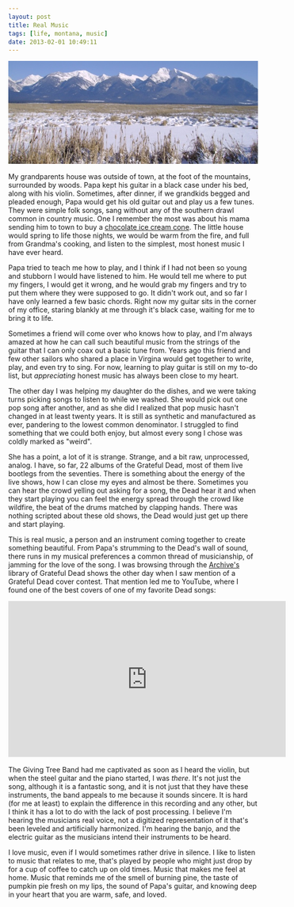 ```yaml
---
layout: post
title: Real Music
tags: [life, montana, music]
date: 2013-02-01 10:49:11
---
```

<img src="/media/montana.jpg" />

My grandparents house was outside of town, at the foot of the mountains, surrounded by woods. Papa kept his guitar in a black case under his bed, along with his violin. Sometimes, after dinner, if we grandkids begged and pleaded enough, Papa would get his old guitar out and play us a few tunes. They were simple folk songs, sang without any of the southern drawl common in country music. One I remember the most was about his mama sending him to town to buy a [chocolate ice cream cone][1]. The little house would spring to life those nights, we would be warm from the fire, and full from Grandma's cooking, and listen to the simplest, most honest music I have ever heard. 

Papa tried to teach me how to play, and I think if I had not been so young and stubborn I would have listened to him. He would tell me where to put my fingers, I would get it wrong, and he would grab my fingers and try to put them where they were supposed to go. It didn't work out, and so far I have only learned a few basic chords. Right now my guitar sits in the corner of my office, staring blankly at me through it's black case, waiting for me to bring it to life. 

Sometimes a friend will come over who knows how to play, and I'm always amazed at how he can call such beautiful music from the strings of the guitar that I can only coax out a basic tune from. Years ago this friend and few other sailors who shared a place in Virgina would get together to write, play, and even try to sing. For now, learning to play guitar is still on my to-do list, but *appreciating* honest music has always been close to my heart. 

The other day I was helping my daughter do the dishes, and we were taking turns picking songs to listen to while we washed. She would pick out one pop song after another, and as she did I realized that pop music hasn't changed in at least twenty years. It is still as synthetic and manufactured as ever, pandering to the lowest common denominator. I struggled to find something that we could both enjoy, but almost every song I chose was coldly marked as "weird". 

She has a point, a lot of it is strange. Strange, and a bit raw, unprocessed, analog. I have, so far, 22 albums of the Grateful Dead, most of them live bootlegs from the seventies. There is something about the energy of the live shows, how I can close my eyes and almost be there. Sometimes you can hear the crowd yelling out asking for a song, the Dead hear it and when they start playing you can feel the energy spread through the crowd like wildfire, the beat of the drums matched by clapping hands. There was nothing scripted about these old shows, the Dead would just get up there and start playing. 

This is real music, a person and an instrument coming together to create something beautiful. From Papa's strumming to the Dead's wall of sound, there runs in my musical preferences a common thread of musicianship, of jamming for the love of the song. I was browsing through the [Archive's][2] library of Grateful Dead shows the other day when I saw mention of a Grateful Dead cover contest. That mention led me to YouTube, where I found one of the best covers of one of my favorite Dead songs:

<iframe width="560" height="315" src="http://www.youtube.com/embed/htSjip1UnZk" frameborder="0" allowfullscreen></iframe>

The Giving Tree Band had me captivated as soon as I heard the violin, but when the steel guitar and the piano started, I was *there*. It's not just the song, although it is a fantastic song, and it is not just that they have these instruments, the band appeals to me because it sounds sincere. It is hard (for me at least) to explain the difference in this recording and any other, but I think it has a lot to do with the lack of post processing. I believe I'm hearing the musicians real voice, not a digitized representation of it that's been leveled and artificially harmonized. I'm hearing the banjo, and the electric guitar as the musicians intend their instruments to be heard. 

I love music, even if I would sometimes rather drive in silence. I like to listen to music that relates to me, that's played by people who might just drop by for a cup of coffee to catch up on old times. Music that makes me feel at home. Music that reminds me of the smell of burning pine, the taste of pumpkin pie fresh on my lips, the sound of Papa's guitar, and knowing deep in your heart that you are warm, safe, and loved.


[1]: https://jonathanbuys.com/05-13-2009/jim-sanford.html
[2]: https://archive.org/details/GratefulDead
